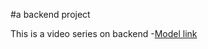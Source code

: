 #a backend project

This is a video series on backend
-[Model link](https://app.eraser.io/workspace/YtPqZ1VogxGy1jzIDkzj)